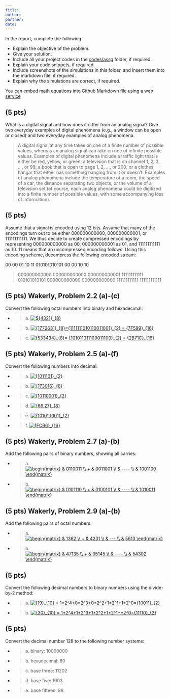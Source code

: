 ```yaml
---
title: 
author:
partner:
date:
---
```


In the report, complete the following.
- Explain the objective of the problem.
- Give your solution.
- Include all your project codes in the [codes/assg](../../codes/assg) folder,
  if required.
- Explain your code snippets, if required.
- Include screenshots of the simulations in this folder, and insert them into
  the markdown file, if required.
- Explain why the simulations are correct, if required.

You can embed math equations into Github Markdown file using a [web service](https://www.codecogs.com/latex/eqneditor.php)

## (5 pts)
What is a digital signal and how does it differ from an analog signal? Give two
everyday examples of digital phenomena (e.g., a window can be open or closed) and
two everyday examples of analog phenomena. 

> A digital signal at any time takes on one of a finite number of possible values, whereas an analog signal can take on one of infinite possible values. Examples of digital phenomena include a traffic light that is either be red, yellow, or green; a television that is on channel 1, 2, 3, ..., or 99; a book that is open to page 1, 2, ..., or 200; or a clothes hangar that either has something hanging from it or doesn’t. Examples of analog phenomena include the temperature of a room, the speed of a car, the distance separating two objects, or the volume of a television set (of course, each analog phenomena could be digitized into a finite number of possible values, with some accompanying loss of information). 

## (5 pts)
Assume that a signal is encoded using 12 bits. Assume that many of the encodings
turn out to be either 000000000000, 000000000001, or 111111111111. We
thus decide to create compressed encodings by representing 000000000000 as
00, 000000000001 as 01, and 111111111111 as 10. 11 means that an
uncompressed encoding follows. Using this encoding scheme, decompress the following encoded stream:

00 00 01 10 11 010101010101 00 00 10 10

> 000000000000 000000000000 000000000001 111111111111 010101010101 000000000000 000000000000 111111111111 111111111111

## (5 pts) Wakerly, Problem 2.2 (a)-(c)
Convert the following octal numbers into binary and hexadecimal:
- > a. <a href="https://www.codecogs.com/eqnedit.php?latex=\inline&space;${4321}_{8}" target="_blank"><img src="https://latex.codecogs.com/gif.latex?\inline&space;${4321}_{8}={100011010001}_{2}={8D1}_{16}" title="${4321}_{8}" /></a>
- > b. <a href="https://www.codecogs.com/eqnedit.php?latex={1772631}_{8}={1111111010110011001}_{2}&space;=&space;{7F599}_{16}" target="_blank"><img src="https://latex.codecogs.com/gif.latex?{1772631}_{8}={1111111010110011001}_{2}&space;=&space;{7F599}_{16}" title="{1772631}_{8}={1111111010110011001}_{2} = {7F599}_{16}" /></a>
- > c. <a href="https://www.codecogs.com/eqnedit.php?latex={533434}_{8}=&space;{101011011100011100}_{2}&space;=&space;{2B71C}_{16}" target="_blank"><img src="https://latex.codecogs.com/gif.latex?{533434}_{8}=&space;{101011011100011100}_{2}&space;=&space;{2B71C}_{16}" title="{533434}_{8}= {101011011100011100}_{2} = {2B71C}_{16}" /></a>

## (5 pts) Wakerly, Problem 2.5 (a)-(f)
Convert the following numbers into decimal:
- > a. <a href="https://www.codecogs.com/eqnedit.php?latex=\inline&space;{1011101}_{2}" target="_blank"><img src="https://latex.codecogs.com/gif.latex?\inline&space;{1011101}_{2}={93}_{10}" title="{1011101}_{2}" /></a>
- > b. <a href="https://www.codecogs.com/eqnedit.php?latex=\inline&space;{173016}_{8}" target="_blank"><img src="https://latex.codecogs.com/gif.latex?\inline&space;{173016}_{8}={62990}_{10}" title="{173016}_{8}" /></a>
- > c. <a href="https://www.codecogs.com/eqnedit.php?latex=\inline&space;{10110001}_{2}" target="_blank"><img src="https://latex.codecogs.com/gif.latex?\inline&space;{10110001}_{2}={177}_{10}" title="{10110001}_{2}" /></a>
- > d. <a href="https://www.codecogs.com/eqnedit.php?latex=\inline&space;{66.27}_{8}" target="_blank"><img src="https://latex.codecogs.com/gif.latex?\inline&space;{66.27}_{8}={54.359375}_{10}" title="{66.27}_{8}" /></a>
- > e. <a href="https://www.codecogs.com/eqnedit.php?latex=\inline&space;{10101.1001}_{2}" target="_blank"><img src="https://latex.codecogs.com/gif.latex?\inline&space;{10101.1001}_{2}={21.5625}_{10}" title="{10101.1001}_{2}" /></a>
- > f. <a href="https://www.codecogs.com/eqnedit.php?latex=\inline&space;{FCB6}_{16}" target="_blank"><img src="https://latex.codecogs.com/gif.latex?\inline&space;{FCB6}_{16}={64694}_{10}" title="{FCB6}_{16}" /></a>

## (5 pts) Wakerly, Problem 2.7 (a)-(b)
Add the following pairs of binary numbers, showing all carries:
- > a.  
<a href="https://www.codecogs.com/eqnedit.php?latex=\begin{matrix}&space;&&space;0110011&space;\\&space;&plus;&space;&&space;0011001&space;\\&space;&&space;----&space;\\&space;&&space;1001100&space;\end{matrix}" target="_blank"><img src="https://latex.codecogs.com/gif.latex?\begin{matrix}&space;&&space;0110011&space;\\&space;&plus;&space;&&space;0011001&space;\\&space;&&space;----&space;\\&space;&&space;1001100&space;\end{matrix}" title="\begin{matrix} & 0110011 \\ + & 0011001 \\ & ---- \\ & 1001100 \end{matrix}" /></a>
- > b.  
<a href="https://www.codecogs.com/eqnedit.php?latex=\begin{matrix}&space;&&space;0101110&space;\\&space;&plus;&space;&&space;0100101&space;\\&space;&&space;----&space;\\&space;&&space;1010011&space;\end{matrix}" target="_blank"><img src="https://latex.codecogs.com/gif.latex?\begin{matrix}&space;&&space;0101110&space;\\&space;&plus;&space;&&space;0100101&space;\\&space;&&space;----&space;\\&space;&&space;1010011&space;\end{matrix}" title="\begin{matrix} & 0101110 \\ + & 0100101 \\ & ---- \\ & 1010011 \end{matrix}" /></a>

## (5 pts) Wakerly, Problem 2.9 (a)-(b)
Add the following pairs of octal numbers:
- > a.  
<a href="https://www.codecogs.com/eqnedit.php?latex=\begin{matrix}&space;&&space;1362&space;\\&space;&plus;&space;&&space;4231&space;\\&space;&&space;---&space;\\&space;&&space;5613&space;\end{matrix}" target="_blank"><img src="https://latex.codecogs.com/gif.latex?\begin{matrix}&space;&&space;1362&space;\\&space;&plus;&space;&&space;4231&space;\\&space;&&space;---&space;\\&space;&&space;5613&space;\end{matrix}" title="\begin{matrix} & 1362 \\ + & 4231 \\ & --- \\ & 5613 \end{matrix}" /></a>
- > b.  
<a href="https://www.codecogs.com/eqnedit.php?latex=\begin{matrix}&space;&&space;47135&space;\\&space;&plus;&space;&&space;05145&space;\\&space;&&space;----&space;\\&space;&&space;54302&space;\end{matrix}" target="_blank"><img src="https://latex.codecogs.com/gif.latex?\begin{matrix}&space;&&space;47135&space;\\&space;&plus;&space;&&space;05145&space;\\&space;&&space;----&space;\\&space;&&space;54302&space;\end{matrix}" title="\begin{matrix} & 47135 \\ + & 05145 \\ & ---- \\ & 54302 \end{matrix}" /></a>

## (5 pts)
Convert the following decimal numbers to binary numbers using the divide-by-2
method:
- > a. <a href="https://www.codecogs.com/eqnedit.php?latex={19}_{10}&space;=&space;1*2^4&plus;0*2^3&plus;0*2^2&plus;1*2^1&plus;1*2^0={10011}_{2}" target="_blank"><img src="https://latex.codecogs.com/gif.latex?{19}_{10}&space;=&space;1*2^4&plus;0*2^3&plus;0*2^2&plus;1*2^1&plus;1*2^0={10011}_{2}" title="{19}_{10} = 1*2^4+0*2^3+0*2^2+1*2^1+1*2^0={10011}_{2}" /></a>
- > b. <a href="https://www.codecogs.com/eqnedit.php?latex={30}_{10}&space;=&space;1*2^4&plus;1*2^3&plus;1*2^2&plus;1*2^1&plus;*2^0={11110}_{2}" target="_blank"><img src="https://latex.codecogs.com/gif.latex?{30}_{10}&space;=&space;1*2^4&plus;1*2^3&plus;1*2^2&plus;1*2^1&plus;*2^0={11110}_{2}" title="{30}_{10} = 1*2^4+1*2^3+1*2^2+1*2^1+*2^0={11110}_{2}" /></a>

## (5 pts)
Convert the decimal number 128 to the following number systems:
- > a. binary: 10000000
- > b. hexadecimal: 80
- > c. base three: 11202
- > d. base five: 1003
- > e. base fifteen: 88
